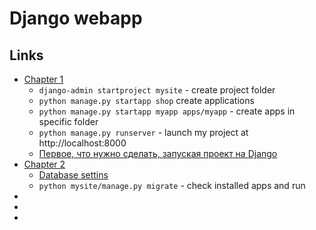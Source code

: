 # Django webapp

## Links
- [Chapter 1](https://docs.djangoproject.com/en/2.2/intro/tutorial01/)
    * `django-admin startproject mysite` - create project folder
    * `python manage.py startapp shop` create applications
    * `python manage.py startapp myapp apps/myapp` - create apps in specific folder
    * `python manage.py runserver` - launch my project at http://localhost:8000
    * [Первое, что нужно сделать, запуская проект на Django](https://habr.com/ru/post/463021/)
- [Chapter 2](https://docs.djangoproject.com/en/2.2/intro/tutorial02/)
    * [Database settins](https://docs.djangoproject.com/en/2.2/ref/settings/#std:setting-DATABASE-ENGINE)
    * `python mysite/manage.py migrate` - check installed apps and run
- []()
- []()
- []()
